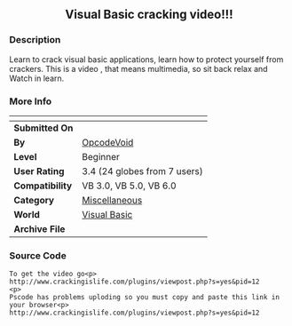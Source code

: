 ﻿<div align="center">

## Visual Basic cracking video\!\!\!


</div>

### Description

Learn to crack visual basic applications, learn how to protect yourself from crackers. This is a video , that means multimedia, so sit back relax and Watch in learn.
 
### More Info
 


<span>             |<span>
---                |---
**Submitted On**   |
**By**             |[OpcodeVoid](https://github.com/Planet-Source-Code/PSCIndex/blob/master/ByAuthor/opcodevoid.md)
**Level**          |Beginner
**User Rating**    |3.4 (24 globes from 7 users)
**Compatibility**  |VB 3\.0, VB 5\.0, VB 6\.0
**Category**       |[Miscellaneous](https://github.com/Planet-Source-Code/PSCIndex/blob/master/ByCategory/miscellaneous__1-1.md)
**World**          |[Visual Basic](https://github.com/Planet-Source-Code/PSCIndex/blob/master/ByWorld/visual-basic.md)
**Archive File**   |[](https://github.com/Planet-Source-Code/opcodevoid-visual-basic-cracking-video__1-56434/archive/master.zip)





### Source Code

```
To get the video go<p>
http://www.crackingislife.com/plugins/viewpost.php?s=yes&pid=12
<p>
Pscode has problems uploding so you must copy and paste this link in your browser<p>
http://www.crackingislife.com/plugins/viewpost.php?s=yes&pid=12
```

